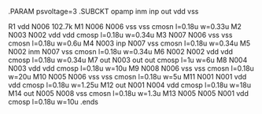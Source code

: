 .PARAM psvoltage=3
.SUBCKT opamp inm inp out vdd vss

R1 vdd N006 102.7k
M1 N006 N006 vss vss cmosn l=0.18u w=0.33u
M2 N003 N002 vdd vdd cmosp l=0.18u w=0.34u
M3 N007 N006 vss vss cmosn l=0.18u w=0.6u
M4 N003 inp N007 vss cmosn l=0.18u w=0.34u
M5 N002 inm N007 vss cmosn l=0.18u w=0.34u
M6 N002 N002 vdd vdd cmosp l=0.18u w=0.34u
M7 out N003 out out cmosp l=1u w=6u
M8 N004 N003 vdd vdd cmosp l=0.18u w=10u
M9 N008 N006 vss vss cmosn l=0.18u w=20u
M10 N005 N006 vss vss cmosn l=0.18u w=5u
M11 N001 N001 vdd vdd cmosp l=0.18u w=1.25u
M12 out N001 N004 vdd cmosp l=0.18u w=18u
M14 out N005 N008 vss cmosn l=0.18u w=1.3u
M13 N005 N005 N001 vdd cmosp l=0.18u w=10u
.ends